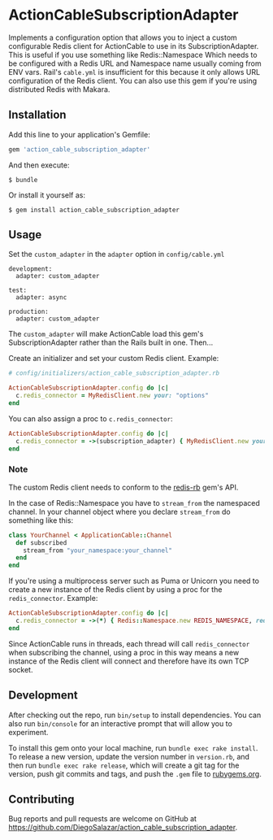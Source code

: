 # ActionCableSubscriptionAdapter

Implements a configuration option that allows you to inject a custom configurable Redis client
for ActionCable to use in its SubscriptionAdapter. This is useful if you use something like Redis::Namespace
Which needs to be configured with a Redis URL and Namespace name usually coming from ENV vars. Rail's `cable.yml` is insufficient for this because it only allows URL configuration of the Redis client. You can also use this gem if you're using distributed Redis with Makara.

## Installation

Add this line to your application's Gemfile:

```ruby
gem 'action_cable_subscription_adapter'
```

And then execute:

    $ bundle

Or install it yourself as:

    $ gem install action_cable_subscription_adapter

## Usage

Set the `custom_adapter` in the `adapter` option in `config/cable.yml`

```
development:
  adapter: custom_adapter

test:
  adapter: async

production:
  adapter: custom_adapter
```

The `custom_adapter` will make ActionCable load this gem's SubscriptionAdapter rather than the Rails built in one. Then...

Create an initializer and set your custom Redis client.
Example:

```ruby
# config/initializers/action_cable_subscription_adapter.rb

ActionCableSubscriptionAdapter.config do |c|
  c.redis_connector = MyRedisClient.new your: "options"
end
```

You can also assign a proc to `c.redis_connector`:

```ruby
ActionCableSubscriptionAdapter.config do |c|
  c.redis_connector = ->(subscription_adapter) { MyRedisClient.new your: "options" }
end
```

### Note

The custom Redis client needs to conform to the [redis-rb](https://github.com/redis/redis-rb) gem's API.

In the case of Redis::Namespace you have to `stream_from` the namespaced channel. In your channel object where you declare `stream_from` do something like this:

```ruby
class YourChannel < ApplicationCable::Channel
  def subscribed
    stream_from "your_namespace:your_channel"
  end
end
```

If you're using a multiprocess server such as Puma or Unicorn you need to create a new instance of the Redis client by using a proc for the `redis_connector`.
Example:

```ruby
ActionCableSubscriptionAdapter.config do |c|
  c.redis_connector = ->(*) { Redis::Namespace.new REDIS_NAMESPACE, redis: Redis.new(url: REDIS_URL) }
end
```

Since ActionCable runs in threads, each thread will call `redis_connector` when subscribing the channel, using a proc in this way means a new instance of the Redis client will connect and therefore have its own TCP socket.

## Development

After checking out the repo, run `bin/setup` to install dependencies. You can also run `bin/console` for an interactive prompt that will allow you to experiment.

To install this gem onto your local machine, run `bundle exec rake install`. To release a new version, update the version number in `version.rb`, and then run `bundle exec rake release`, which will create a git tag for the version, push git commits and tags, and push the `.gem` file to [rubygems.org](https://rubygems.org).

## Contributing

Bug reports and pull requests are welcome on GitHub at https://github.com/DiegoSalazar/action_cable_subscription_adapter.
